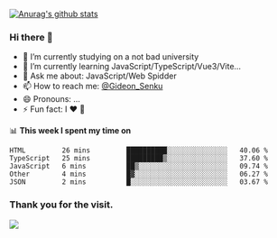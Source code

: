 [![Anurag's github stats](https://github-readme-stats.vercel.app/api?username=gideonsenku)](https://github.com/anuraghazra/github-readme-stats)
### Hi there 👋
- 🔭 I’m currently studying on a not bad university 
- 🌱 I’m currently learning JavaScript/TypeScript/Vue3/Vite...
- 💬 Ask me about: JavaScript/Web Spidder 
- 📫 How to reach me: [@Gideon_Senku](https://t.me/Gideon_Senku)
- 😄 Pronouns: ...
- ⚡ Fun fact: I ❤️ 🎵

📊 **This week I spent my time on**
<!--START_SECTION:waka-->
```text
HTML         26 mins         ██████████░░░░░░░░░░░░░░░   40.06 % 
TypeScript   25 mins         █████████▒░░░░░░░░░░░░░░░   37.60 % 
JavaScript   6 mins          ██▒░░░░░░░░░░░░░░░░░░░░░░   09.74 % 
Other        4 mins          █▓░░░░░░░░░░░░░░░░░░░░░░░   06.27 % 
JSON         2 mins          █░░░░░░░░░░░░░░░░░░░░░░░░   03.67 % 
```
<!--END_SECTION:waka-->


### Thank you for the visit.
![](http://profile-counter.glitch.me/gideonsenku/count.svg)
<!--
**GideonSenku/GideonSenku** is a ✨ _special_ ✨ repository because its `README.md` (this file) appears on your GitHub profile.

Here are some ideas to get you started:

- 🔭 I’m currently working on ...
- 🌱 I’m currently learning ...
- 👯 I’m looking to collaborate on ...
- 🤔 I’m looking for help with ...
- 💬 Ask me about ...
- 📫 How to reach me: ...
- 😄 Pronouns: ...
- ⚡ Fun fact: ...
-->
